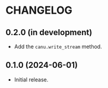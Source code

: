 # CHANGELOG

## 0.2.0 (in development)
* Add the `canu.write_stream` method.

## 0.1.0 (2024-06-01)
* Initial release.